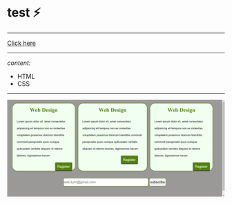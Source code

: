 # test :zap:
***
[Click here](https://raghadshamala.github.io/test/)
***
*content:*
- HTML
- CSS
***
![](img/screenshot-raghadshamala.github.io-2021.10.26-20_47_36.png)
